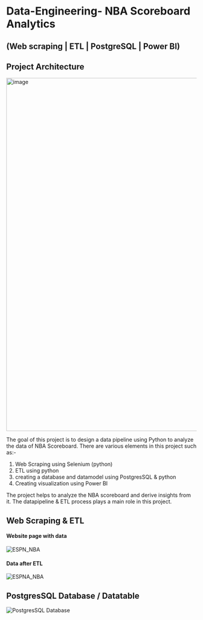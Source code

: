 # Data-Engineering- NBA Scoreboard Analytics 
## (Web scraping | ETL | PostgreSQL | Power BI)

## Project Architecture

<img width="935" alt="image" src="https://user-images.githubusercontent.com/89546195/211726079-22d78c53-e75f-4b51-bccd-d9ee751f14a2.png">


The goal of this project is to design a data pipeline using Python to analyze the data of NBA Scoreboard. There are various elements in this project such as:-
1) Web Scraping using Selenium (python)
2) ETL using python
3) creating a database and datamodel using PostgresSQL & python
4) Creating visualization using Power BI

The project helps to analyze the NBA scoreboard and derive insights from it. The datapipeline & ETL process plays a main role in this project. 

## Web Scraping & ETL
#### Website page with data
![ESPN_NBA](https://user-images.githubusercontent.com/89546195/211725176-cf1619f4-f50d-467c-acc0-3ab8232040f2.jpg)

#### Data after ETL 
![ESPNA_NBA](https://user-images.githubusercontent.com/89546195/211725243-58e28822-b4e0-4ba7-8c3b-7109341f3f85.jpg)

## PostgresSQL Database / Datatable

![PostgresSQL Database](https://user-images.githubusercontent.com/89546195/211727891-99b22383-de42-40f2-a40d-375752025088.jpg)




